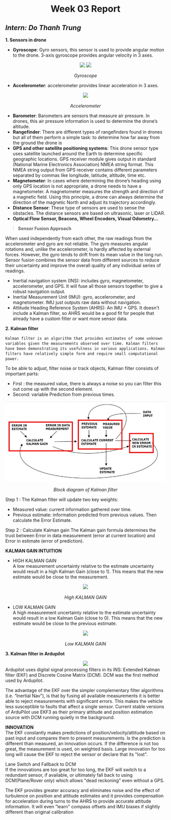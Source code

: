 <h1 align="center">Week 03 Report</h1>

## *Intern: Do Thanh Trung*
**1. Sensors in drone**  
- **Gyroscope**: Gyro sensors, this sensor is used to provide angular motion to the drone. 3-axis gyroscope provides angular velocity in 3 axes.  
<div align='center'>
<img src = 'https://upload.wikimedia.org/wikipedia/commons/thumb/d/d5/Gyroscope_operation.gif/220px-Gyroscope_operation.gif'>
<img src = 'https://www.digikey.com/-/media/Images/Article%20Library/TechZone%20Articles/2018/January/Apply%20Sensor%20Fusion%20to%20Accelerometers%20and%20Gyroscopes/article-2018january-apply-sensor-fusion-fig6.jpg?ts=d350ad10-07ec-4e70-b139-f0805c5061be&la=en-US' >

*Gyroscope* 
</div>

- **Accelerometer**: accelerometer provides linear acceleration in 3 axes.
<div align='center'>
<img src = 'https://www.digikey.com/-/media/Images/Article%20Library/TechZone%20Articles/2018/January/Apply%20Sensor%20Fusion%20to%20Accelerometers%20and%20Gyroscopes/article-2018january-apply-sensor-fusion-fig5.jpg?ts=f896f05a-fd6f-482f-8309-1749271899e1&la=en-US'>

*Accelerometer* 
</div>

- **Barometer**: Barometers are sensors that measure air pressure. In drones, this air pressure information is used to determine the drone’s altitude.
- **Rangefinder**: There are different types of rangefinders found in drones but all of them perform a simple task: to determine how far away from the ground the drone is
- **GPS and other satellite positioning systems**: This drone sensor type uses satellite launched around the Earth to determine specific geographic locations. GPS receiver module gives output in standard (National Marine Electronics Association) NMEA string format. This NMEA string output from GPS receiver contains different parameters separated by commas like longitude, latitude, altitude, time etc.
- **Magnetometer**: In cases where determining the drone’s heading using only GPS location is not appropriate, a drone needs to have a magnetometer. A magnetometer measures the strength and direction of a magnetic field. Using this principle, a drone can always determine the direction of the magnetic North and adjust its trajectory accordingly.
- **Distance Sensor**: These type of sensors are used to sense the obstacles. The distance sensors are based on ultrasonic, laser or LIDAR.
- **Optical Flow Sensor, Beacons, Wheel Encoders, Visual Odometry...**

> **Sensor Fusion Approach**

When used independently from each other, the raw readings from the accelerometer and gyro are not reliable. The gyro measures angular rotations and, unlike the accelerometer, is hardly affected by external forces. However, the gyro tends to drift from its mean value in the long run. Sensor fusion combines the sensor data from different sources to reduce their uncertainty and improve the overall quality of any individual series of readings.  
- Inertial navigation system (INS): includes gyro, magnetometer, accelerometer, and GPS. It will fuse all those sensors together to give a robust navigation output.  
- Inertial Measurement Unit (IMU): gyro, accelerometer, and magnetometer. IMU just outputs raw data without navigation.
- Attitude Heading Reference System (AHRS): An IMU + GPS. It doesn't include a Kalman filter, so AHRS would be a good fit for people that already have a custom filter or want more sensor data.

**2. Kalman filter**  

    Kalman filter is an algorithm that provides estimates of some unknown variables given the measurements observed over time. Kalman filters have been demonstrating its usefulness in various applications. Kalman filters have relatively simple form and require small computational power.

To be able to adjust, filter noise or track objects, Kalman filter consists of  important parts:

 - First : the measured value, there is always a noise so you can filter this out come up with the second element.
 - Second: variable Prediction  from previous times.
<div align = 'center'>
<img src = 'image/blockDiagramKalmanFilter.jpg'>

*Block diagram of Kalman filter*
</div>

Step 1 : The Kalman filter will update two key weights:
- Measured value: current information gathered over time.
- Previous estimate: information predicted from previous values.
Then calculate the Error Estimate.  

Step 2 : Calculate Kalman gain
The Kalman gain formula determines the trust between Error in data
measurement (error at current location) and Error in estimate (error of prediction).

**KALMAN GAIN INTUITION**  
 - HIGH KALMAN GAIN  
A low measurement uncertainty relative to the estimate uncertainty would result in a high Kalman Gain (close to 1). This means that the new estimate would be close to the measurement. 
<div align = 'center'>
<img src = 'https://www.kalmanfilter.net/img/OneD/HighKalmanGain.png'>

*High KALMAN GAIN*
</div>

 - LOW KALMAN GAIN  
A high measurement uncertainty relative to the estimate uncertainty would result in a low Kalman Gain (close to 0). This means that the new estimate would be close to the previous estimate.
<div align = 'center'>
<img src = 'https://www.kalmanfilter.net/img/OneD/LowKalmanGain.png'>

*Low KALMAN GAIN*
</div>

**3. Kalman filter in Ardupilot**  

<div align = 'center'>
<img  src = 'https://ardupilot.org/copter/_images/advanced-configuration-ekf.png'>
</div>
Ardupilot uses digital signal processing filters in its INS:
Extended Kalman filter (EKF) and Discrete Cosine Matrix (DCM). DCM was the first method used by Ardupilot. 

The advantage of the EKF over the simpler complementary filter algorithms (i.e. “Inertial Nav”), is that by fusing all available measurements it is better able to reject measurements with significant errors. This makes the vehicle less susceptible to faults that affect a single sensor. Current stable versions of ArduPilot use EKF3 as their primary attitude and position estimation source with DCM running quietly in the background.  

**INNOVATION**  
The EKF constantly makes predictions of position/velocity/attitude based on past input and compares them to present measurements. Is the prediction is different than measured, an innovation occurs. If the difference is not too great, the measurement is used, on weighted basis. Large innovation for too long will cause the EKF to reject the sensor or declare that its "lost".

Lane Switch and Fallback to DCM  
If the innovations are too great for too long, the EKF will switch to a redundant sensor, if available, or ultimately fall back to using DCM(Plane/Rover only) which allows "dead reckoning" even without a GPS.

The EKF provides greater accuracy and eliminates noise and the effect of turbulence on position and attitude estimates and it provides compensation for acceleration during turns to the AHRS to provide accurate attitude information. It will even "learn" compass offsets and IMU biases if slightly different than original calibration